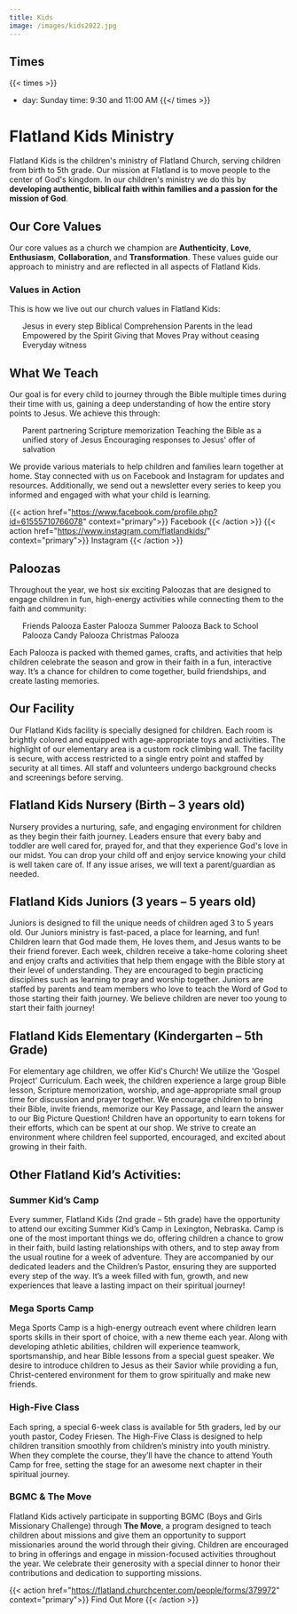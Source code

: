 ```yaml
---
title: Kids
image: /images/kids2022.jpg
---
```


## Times

{{< times >}}
- day: Sunday
  time: 9:30 and 11:00 AM
{{</ times >}}
  
# Flatland Kids Ministry

Flatland Kids is the children's ministry of Flatland Church, serving children from birth to 5th grade. Our mission at Flatland is to move people to the center of God's kingdom. In our children's ministry we do this by <b>developing authentic, biblical faith within families and a passion for the mission of God</b>.

## Our Core Values

Our core values as a church we champion are <b>Authenticity</b>, <b>Love</b>, <b>Enthusiasm</b>, <b>Collaboration</b>, and <b>Transformation</b>. These values guide our approach to ministry and are reflected in all aspects of Flatland Kids.

### Values in Action

This is how we live out our church values in Flatland Kids:
<ul>
  Jesus in every step
  Biblical Comprehension
  Parents in the lead
  Empowered by the Spirit
  Giving that Moves
  Pray without ceasing
  Everyday witness
</ul>

## What We Teach

Our goal is for every child to journey through the Bible multiple times during their time with us, gaining a deep understanding of how the entire story points to Jesus. We achieve this through:
<ul>
  Parent partnering
  Scripture memorization
  Teaching the Bible as a unified story of Jesus
  Encouraging responses to Jesus' offer of salvation
</ul>

We provide various materials to help children and families learn together at home. Stay connected with us on Facebook and Instagram for updates and resources. Additionally, we send out a newsletter every series to keep you informed and engaged with what your child is learning.

{{< action href="https://www.facebook.com/profile.php?id=61555710766078" context="primary">}}
Facebook
{{< /action >}}
{{< action href="https://www.instagram.com/flatlandkids/" context="primary">}}
Instagram
{{< /action >}}

## Paloozas

Throughout the year, we host six exciting Paloozas that are designed to engage children in fun, high-energy activities while connecting them to the faith and community:
<ul>
  Friends Palooza
  Easter Palooza
  Summer Palooza
  Back to School Palooza
  Candy Palooza
  Christmas Palooza
</ul>

Each Palooza is packed with themed games, crafts, and activities that help children celebrate the season and grow in their faith in a fun, interactive way. It’s a chance for children to come together, build friendships, and create lasting memories.

## Our Facility

Our Flatland Kids facility is specially designed for children. Each room is brightly colored and equipped with age-appropriate toys and activities. The highlight of our elementary area is a custom rock climbing wall. The facility is secure, with access restricted to a single entry point and staffed by security at all times. All staff and volunteers undergo background checks and screenings before serving.

## Flatland Kids Nursery (Birth – 3 years old)

Nursery provides a nurturing, safe, and engaging environment for children as they begin their faith journey. Leaders ensure that every baby and toddler are well cared for, prayed for, and that they experience God's love in our midst. You can drop your child off and enjoy service knowing your child is well taken care of. If any issue arises, we will text a parent/guardian as needed.

## Flatland Kids Juniors (3 years – 5 years old)

Juniors is designed to fill the unique needs of children aged 3 to 5 years old. Our Juniors ministry is fast-paced, a place for learning, and fun! Children learn that God made them, He loves them, and Jesus wants to be their friend forever. Each week, children receive a take-home coloring sheet and enjoy crafts and activities that help them engage with the Bible story at their level of understanding. They are encouraged to begin practicing disciplines such as learning to pray and worship together. Juniors are staffed by parents and team members who love to teach the Word of God to those starting their faith journey. We believe children are never too young to start their faith journey!

## Flatland Kids Elementary (Kindergarten – 5th Grade)

For elementary age children, we offer Kid's Church! We utilize the 'Gospel Project' Curriculum. Each week, the children experience a large group Bible lesson, Scripture memorization, worship, and age-appropriate small group time for discussion and prayer together. We encourage children to bring their Bible, invite friends, memorize our Key Passage, and learn the answer to our Big Picture Question! Children have an opportunity to earn tokens for their efforts, which can be spent at our shop. We strive to create an environment where children feel supported, encouraged, and excited about growing in their faith.

## Other Flatland Kid’s Activities:

### Summer Kid’s Camp

Every summer, Flatland Kids (2nd grade – 5th grade) have the opportunity to attend our exciting Summer Kid’s Camp in Lexington, Nebraska. Camp is one of the most important things we do, offering children a chance to grow in their faith, build lasting relationships with others, and to step away from the usual routine for a week of adventure. They are accompanied by our dedicated leaders and the Children’s Pastor, ensuring they are supported every step of the way. It’s a week filled with fun, growth, and new experiences that leave a lasting impact on their spiritual journey!

### Mega Sports Camp

Mega Sports Camp is a high-energy outreach event where children learn sports skills in their sport of choice, with a new theme each year. Along with developing athletic abilities, children will experience teamwork, sportsmanship, and hear Bible lessons from a special guest speaker. We desire to introduce children to Jesus as their Savior while providing a fun, Christ-centered environment for them to grow spiritually and make new friends.

### High-Five Class

Each spring, a special 6-week class is available for 5th graders, led by our youth pastor, Codey Friesen. The High-Five Class is designed to help children transition smoothly from children’s ministry into youth ministry. When they complete the course, they’ll have the chance to attend Youth Camp for free, setting the stage for an awesome next chapter in their spiritual journey.

### BGMC & The Move

Flatland Kids actively participate in supporting BGMC (Boys and Girls Missionary Challenge) through <b>The Move</b>, a program designed to teach children about missions and give them an opportunity to support missionaries around the world through their giving. Children are encouraged to bring in offerings and engage in mission-focused activities throughout the year. We celebrate their generosity with a special dinner to honor their contributions and dedication to supporting missions.

{{< action href="https://flatland.churchcenter.com/people/forms/379972" context="primary">}}
Find Out More
{{< /action >}}
